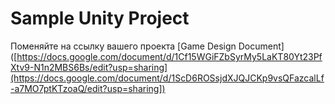 # Sample Unity Project

Поменяйте на ссылку вашего проекта
[Game Design Document]([https://docs.google.com/document/d/1Cf15WGiFZbSyrMy5LaKT80Yt23PfXtv9-N1n2MBS6Bs/edit?usp=sharing](https://docs.google.com/document/d/1ScD6ROSsjdXJQJCKp9vsQFazcalLf-a7MO7ptKTzoaQ/edit?usp=sharing])
